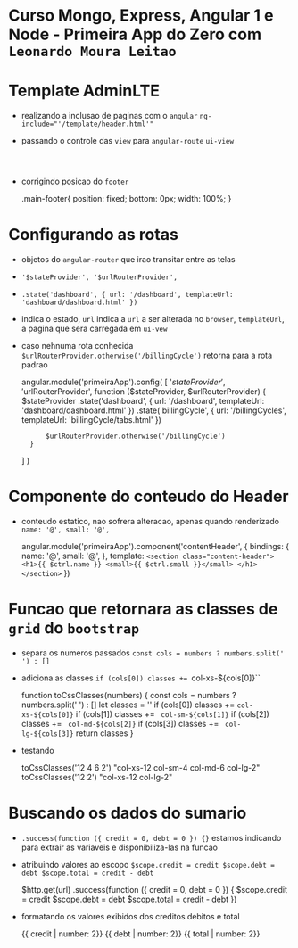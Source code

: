 # Curso Mongo, Express, Angular 1 e Node - Primeira App do Zero com `Leonardo Moura Leitao`

# Template AdminLTE

* realizando a inclusao de paginas com o `angular` `ng-include="'/template/header.html'"`
* passando o controle das `view` para `angular-route` `ui-view`

    <body class="skin-blue fixed sidebar-mini">
        <div class="wrapper">
            <header class="main-header" ng-include="'/template/header.html'"></header>
            <header class="main-sidebar" ng-include="'/template/menu.html'"></header>
            <header class="content-wrapper" ui-view></header>
            <div class="content-footer" ng-include="'/template/footer.html'"></div>
        </div>
        <script src="/assets/js/deps.min.js"></script>
        <script src="/assets/js/app.min.js"></script>
    </body>

* corrigindo posicao do `footer`    

    .main-footer{
        position: fixed;
        bottom: 0px;
        width: 100%;
    }

# Configurando as rotas
* objetos do `angular-router` que irao transitar entre as telas
* `'$stateProvider', '$urlRouterProvider',`
* `.state('dashboard', { url: '/dashboard', templateUrl: 'dashboard/dashboard.html' })`
* indica o estado, `url` indica a `url` a ser alterada no `browser`, `templateUrl`, a pagina que sera carregada em `ui-vew`
* caso nehnuma rota conhecida `$urlRouterProvider.otherwise('/billingCycle')` retorna para a rota padrao

    angular.module('primeiraApp').config(
    [
        '$stateProvider',
        '$urlRouterProvider',
        function ($stateProvider, $urlRouterProvider) {
            $stateProvider
                .state('dashboard', {
                    url: '/dashboard',
                    templateUrl: 'dashboard/dashboard.html'
                })
                .state('billingCycle', {
                    url: '/billingCycles',
                    templateUrl: 'billingCycle/tabs.html'
                })

            $urlRouterProvider.otherwise('/billingCycle')
        }
    ]
)    

# Componente do conteudo do Header

* conteudo estatico, nao sofrera alteracao, apenas quando renderizado  `name: '@', small: '@',`

    angular.module('primeiraApp').component('contentHeader', {
        bindings: {
            name: '@',
            small: '@',
        },
        template: `
            <section class="content-header">
                <h1>{{ $ctrl.name }} <small>{{ $ctrl.small }}</small> </h1>
            </section>
        `
    })

# Funcao que retornara as classes de `grid` do `bootstrap`

* separa os numeros passados `const cols = numbers ? numbers.split(' ') : []`
* adiciona as classes `if (cols[0]) classes += `col-xs-${cols[0]}``

    function toCssClasses(numbers) {
        const cols = numbers ? numbers.split(' ') : []
        let classes = ''
        if (cols[0]) classes += `col-xs-${cols[0]}`
        if (cols[1]) classes += ` col-sm-${cols[1]}`
        if (cols[2]) classes += ` col-md-${cols[2]}`
        if (cols[3]) classes += ` col-lg-${cols[3]}`
        return classes
    }

* testando

    toCssClasses('12 4 6 2')
    "col-xs-12 col-sm-4 col-md-6 col-lg-2"
    toCssClasses('12 2')
    "col-xs-12 col-lg-2"

# Buscando os dados do sumario
* `.success(function ({ credit = 0, debt = 0 }) {}` estamos indicando para extrair as variaveis e disponibiliza-las na funcao
* atribuindo valores ao escopo `$scope.credit = credit $scope.debt = debt $scope.total = credit - debt`

    $http.get(url)
        .success(function ({ credit = 0, debt = 0 }) {
            $scope.credit = credit
            $scope.debt = debt
            $scope.total = credit - debt
        })    

* formatando os valores exibidos dos creditos debitos e total

    {{ credit | number: 2}}
    {{ debt | number: 2}}
    {{ total | number: 2}}
